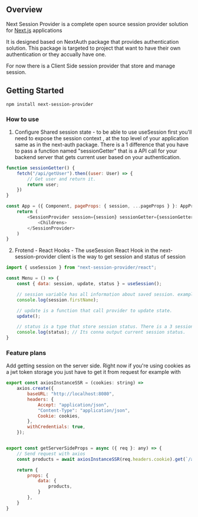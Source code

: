 ## Overview

Next Session Provider is a complete open source session provider solution for [Next.js](http://nextjs.org/) applications

It is designed based on NextAuth package that provides authentication solution. This package is targeted to project that want to have their own authentication or they accually have one.

For now there is a Client Side session provider that store and manage session.

## Getting Started

```
npm install next-session-provider
```

### How to use

1. Configure Shared session state - to be able to use useSession first you'll need to expose the session context <SessionProvider />, at the top level of your application same as in the next-auth package. There is a 1 difference that you have to pass a function named "sessionGetter" that is a API call for your backend server that gets current user based on your authentication.

```javascript
function sessionGetter() {
    fetch("/api/getUser").then((user: User) => {
        // Get user and return it.
        return user;
    })
}

const App = ({ Component, pageProps: { session, ...pageProps } }: AppProps) => {
    return (
        <SessionProvider session={session} sessionGetter={sessionGetter}>
            <Childrens>
        </SessionProvider>
    )
}
```

2. Frotend - React Hooks - The useSession React Hook in the next-session-provider client is the way to get session and status of session

```javascript
import { useSession } from "next-session-provider/react";

const Menu = () => {
    const { data: session, update, status } = useSession();

    // session variable has all information about saved session. example:
    console.log(session.firstName);

    // update is a function that call provider to update state.
    update();

    // status is a type that store session status. There is a 3 session states: "authenticated" | "unauthenticated" | "loading"
    console.log(status); // Its conna output current session status.
}
```

### Feature plans

Add getting session on the server side. Right now if you're using cookies as a jwt token storage you just have to get it from request for example with

```javascript
export const axiosInstanceSSR = (cookies: string) =>
    axios.create({
        baseURL: "http://localhost:8080",
        headers: {
            Accept: "application/json",
            "Content-Type": "application/json",
            Cookie: cookies,
        },
        withCredentials: true,
    });


export const getServerSideProps = async ({ req }: any) => {
    // Send request with axios
    const products = await axiosInstanceSSR(req.headers.cookie).get(`/api/products`);

    return {
        props: {
            data: {
                products,
            }
        },
    }
}
```

